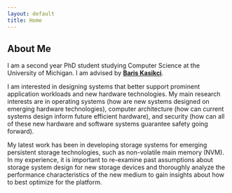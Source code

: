 ```yaml
---
layout: default
title: Home
---
```


## About Me

I am a second year PhD student studying Computer Science at the University of
Michigan. I am advised by [**Baris Kasikci**][baris-homepage].

I am interested in designing systems that better support prominent application
workloads and new hardware technologies. My main research interests are in
operating systems (how are new systems designed on emerging hardware
technologies), computer architecture (how can current systems design inform
future efficient hardware), and security (how can all of these new hardware
and software systems guarantee safety going forward). 

My latest work has been in developing storage systems for emerging persistent
storage technologies, such as non-volatile main memory (NVM). In my experience,
it is important to re-examine past assumptions about storage system design
for new storage devices and thoroughly analyze the performance characteristics
of the new medium to gain insights about how to best optimize for the platform.

[baris-homepage]: https://web.eecs.umich.edu/~barisk/


